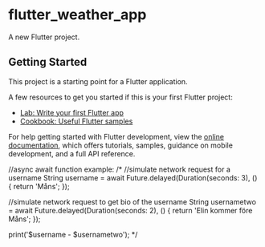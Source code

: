 # flutter_weather_app

A new Flutter project.

## Getting Started

This project is a starting point for a Flutter application.

A few resources to get you started if this is your first Flutter project:

- [Lab: Write your first Flutter app](https://docs.flutter.dev/get-started/codelab)
- [Cookbook: Useful Flutter samples](https://docs.flutter.dev/cookbook)

For help getting started with Flutter development, view the
[online documentation](https://docs.flutter.dev/), which offers tutorials,
samples, guidance on mobile development, and a full API reference.

//async await function example:
/*
  //simulate network request for a username
  String username = await Future.delayed(Duration(seconds: 3), () {
    return 'Måns';
  });

  //simulate network request to get bio of the username
  String usernametwo = await Future.delayed(Duration(seconds: 2), () {
    return 'Elin kommer före Måns';
  });

  print('$username - $usernametwo');
  */